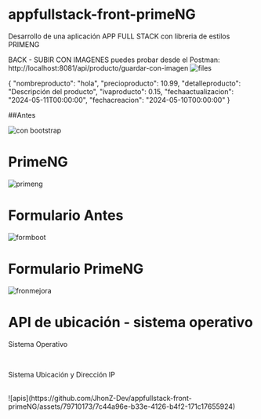 # appfullstack-front-primeNG


Desarrollo de una aplicación APP FULL STACK con libreria de estilos PRIMENG 


BACK - SUBIR CON IMAGENES
puedes probar desde el Postman:
http://localhost:8081/api/producto/guardar-con-imagen
![files](https://github.com/JhonZ-Dev/appfullstack-front-primeNG/assets/79710173/f526f17c-6d7e-4026-868d-48da34f80efa)

{
  "nombreproducto": "hola",
  "precioproducto": 10.99,
  "detalleproducto": "Descripción del producto",
  "ivaproducto": 0.15,
  "fechaactualizacion": "2024-05-11T00:00:00",
  "fechacreacion": "2024-05-10T00:00:00"
}

##Antes

![con bootstrap](https://github.com/JhonZ-Dev/appfullstack-front-primeNG/assets/79710173/ffe89dfe-6f35-4722-87a8-e7077a8b0d86)

# PrimeNG

![primeng](https://github.com/JhonZ-Dev/appfullstack-front-primeNG/assets/79710173/7858b593-c012-4960-bfa5-c89a212dd210)

# Formulario Antes
![formboot](https://github.com/JhonZ-Dev/appfullstack-front-primeNG/assets/79710173/6cbbf5e8-c3b3-4093-80be-bfa589553780)

# Formulario PrimeNG
![fronmejora](https://github.com/JhonZ-Dev/appfullstack-front-primeNG/assets/79710173/650150e4-13f6-440a-852b-a999033129de)

# API de ubicación - sistema operativo
<p>Sistema Operativo</p> <br>
<p>Sistema Ubicación y Dirección IP</p> <br>
![apis](https://github.com/JhonZ-Dev/appfullstack-front-primeNG/assets/79710173/7c44a96e-b33e-4126-b4f2-171c17655924)




